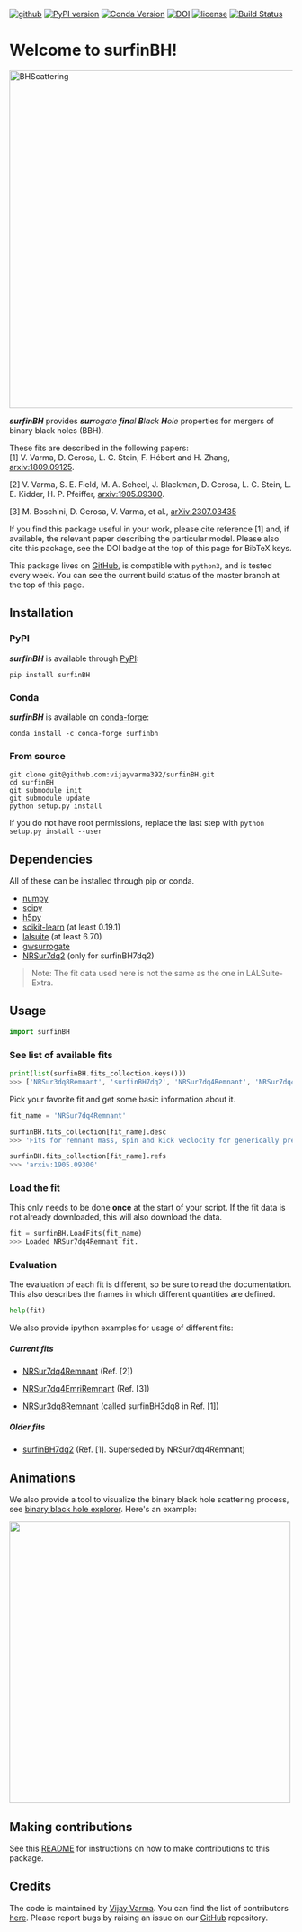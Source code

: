 [![github](https://img.shields.io/badge/GitHub-surfinBH-blue.svg)](https://github.com/vijayvarma392/surfinBH)
[![PyPI version](https://badge.fury.io/py/surfinBH.svg)](https://pypi.org/project/surfinBH/)
[![Conda Version](https://img.shields.io/conda/vn/conda-forge/surfinbh.svg)](https://anaconda.org/conda-forge/surfinbh)
[![DOI](https://zenodo.org/badge/145179417.svg)](https://zenodo.org/badge/latestdoi/145179417)
[![license](https://img.shields.io/badge/license-MIT-blue.svg)](https://github.com/vijayvarma392/surfinBH/blob/master/LICENSE)
[![Build Status](https://github.com/vijayvarma392/surfinBH/actions/workflows/test.yml/badge.svg)](https://github.com/vijayvarma392/surfinBH/actions/workflows/test.yml)


# Welcome to surfinBH!

<img src="https://raw.githubusercontent.com/vijayvarma392/surfinBH/master/images/interaction.jpeg" alt="BHScattering" width="600px"/>

<br/>

_**surfinBH**_ provides _**sur**rogate **fin**al **B**lack_ _**H**ole_
properties for mergers of binary black holes (BBH).

These fits are described in the following papers: <br/>
[1] V. Varma, D. Gerosa, L. C. Stein, F. Hébert and H. Zhang,
[arxiv:1809.09125](https://arxiv.org/abs/1809.09125).

[2] V. Varma, S. E. Field, M. A. Scheel, J. Blackman, D. Gerosa, L. C.
Stein, L. E. Kidder, H. P. Pfeiffer,
[arxiv:1905.09300](https://arxiv.org/abs/1905.09300).

[3] M. Boschini, D. Gerosa, V. Varma, et al.,
[arXiv:2307.03435](https://arxiv.org/abs/2307.03435)

If you find this package useful in your work, please cite reference [1] and,
if available, the relevant paper describing the particular model. Please also
cite this package, see the DOI badge at the top of this page for BibTeX keys.

This package lives on [GitHub](https://github.com/vijayvarma392/surfinBH), is
compatible with `python3`, and is tested every week. You can see the current
build status of the master branch at the top of this page.

## Installation

### PyPI
_**surfinBH**_ is available through [PyPI](https://pypi.org/project/surfinBH/):

```shell
pip install surfinBH
```

### Conda
_**surfinBH**_ is available on [conda-forge](https://anaconda.org/conda-forge/surfinbh):

```shell
conda install -c conda-forge surfinbh
```


### From source

```shell
git clone git@github.com:vijayvarma392/surfinBH.git
cd surfinBH
git submodule init
git submodule update
python setup.py install
```

If you do not have root permissions, replace the last step with
`python setup.py install --user`


## Dependencies
All of these can be installed through pip or conda.
* [numpy](https://docs.scipy.org/doc/numpy/user/install.html)
* [scipy](https://www.scipy.org/install.html)
* [h5py](http://docs.h5py.org/en/latest/build.html)
* [scikit-learn](http://scikit-learn.org/stable/install.html) (at least 0.19.1)
* [lalsuite](https://pypi.org/project/lalsuite) (at least 6.70)
* [gwsurrogate](https://pypi.org/project/gwsurrogate)
* [NRSur7dq2](https://pypi.org/project/NRSur7dq2) (only for surfinBH7dq2)

> Note: The fit data used here is not the same as the one in LALSuite-Extra.

## Usage

```python
import surfinBH
```

### See list of available fits
```python
print(list(surfinBH.fits_collection.keys()))
>>> ['NRSur3dq8Remnant', 'surfinBH7dq2', 'NRSur7dq4Remnant', 'NRSur7dq4EmriRemnant']
```

Pick your favorite fit and get some basic information about it.
```python
fit_name = 'NRSur7dq4Remnant'

surfinBH.fits_collection[fit_name].desc
>>> 'Fits for remnant mass, spin and kick veclocity for generically precessing BBH systems up to mass ratio 4.'

surfinBH.fits_collection[fit_name].refs
>>> 'arxiv:1905.09300'
```

### Load the fit
This only needs to be done **once** at the start of your script.
If the fit data is not already downloaded, this will also download the data.
```python
fit = surfinBH.LoadFits(fit_name)
>>> Loaded NRSur7dq4Remnant fit.
```
### Evaluation
The evaluation of each fit is different, so be sure to read the documentation.
This also describes the frames in which different quantities are defined.
```python
help(fit)
```

We also provide ipython examples for usage of different fits:

##### Current fits

* [NRSur7dq4Remnant](https://github.com/vijayvarma392/surfinBH/blob/master/examples/example_7dq4.ipynb) (Ref. [2])

* [NRSur7dq4EmriRemnant](https://github.com/vijayvarma392/surfinBH/blob/master/examples/example_7dq4Emri.ipynb) (Ref. [3])

* [NRSur3dq8Remnant](https://github.com/vijayvarma392/surfinBH/blob/master/examples/example_3dq8.ipynb) (called surfinBH3dq8 in Ref. [1])

##### Older fits

* [surfinBH7dq2](https://github.com/vijayvarma392/surfinBH/blob/master/examples/example_7dq2.ipynb) (Ref. [1]. Superseded by NRSur7dq4Remnant)

## Animations

We also provide a tool to visualize the binary black hole scattering process,
see
[binary black hole explorer](https://vijayvarma392.github.io/binaryBHexp/).
Here's an example:

<img src="https://raw.githubusercontent.com/vijayvarma392/binaryBHexp/master/animations/video.gif" width="500"/>


## Making contributions
See this
[README](https://github.com/vijayvarma392/surfinBH/blob/master/README_developers.md)
for instructions on how to make contributions to this package.



## Credits
The code is maintained by [Vijay Varma](https://vijayvarma.com).
You can find the list of contributors
[here](https://github.com/vijayvarma392/surfinBH/graphs/contributors).
Please report bugs by raising an
issue on our [GitHub](https://github.com/vijayvarma392/surfinBH) repository.
